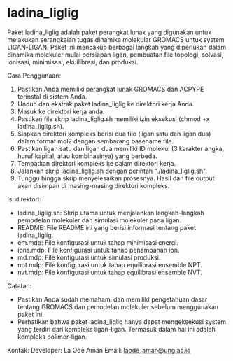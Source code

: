 # ladina_liglig
Paket ladina_liglig adalah paket perangkat lunak yang digunakan untuk melakukan serangkaian tugas dinamika molekular GROMACS untuk system LIGAN-LIGAN. Paket ini mencakup berbagai langkah yang diperlukan dalam dinamika molekuler mulai persiapan ligan, pembuatan file topologi, solvasi, ionisasi, minimisasi, ekuilibrasi, dan produksi.

Cara Penggunaan:
1. Pastikan Anda memiliki perangkat lunak GROMACS dan ACPYPE terinstal di sistem Anda.
2. Unduh dan ekstrak paket ladina_liglig ke direktori kerja Anda.
3. Masuk ke direktori kerja anda.
4. Pastikan file skrip ladina_liglig.sh memiliki izin eksekusi (chmod +x ladina_liglig.sh).
5. Siapkan direktori kompleks berisi dua file (ligan satu dan ligan dua) dalam format mol2 dengan sembarang basename file.
6. Pastikan ligan satu dan ligan dua memiliki ID molekul (3 karakter angka, huruf kapital, atau kombinasinya) yang berbeda.
7. Tempatkan direktori kompleks ke dalam direktori kerja.
8. Jalankan skrip ladina_liglig.sh dengan perintah "./ladina_liglig.sh".
9. Tunggu hingga skrip menyelesaikan prosesnya. Hasil dan file output akan disimpan di masing-masing direktori kompleks.

Isi direktori:
- ladina_liglig.sh: Skrip utama untuk menjalankan langkah-langkah pemodelan molekuler dan simulasi molekuler pada ligan.
- README: File README ini yang berisi informasi tentang paket ladina_liglig.
- em.mdp: File konfigurasi untuk tahap minimisasi energi.
- ions.mdp: File konfigurasi untuk tahap penambahan ion.
- md.mdp: File konfigurasi untuk simulasi produksi.
- npt.mdp: File konfigurasi untuk tahap equilibrasi ensemble NPT.
- nvt.mdp: File konfigurasi untuk tahap equilibrasi ensemble NVT.

Catatan:
- Pastikan Anda sudah memahami dan memiliki pengetahuan dasar tentang GROMACS dan pemodelan molekuler sebelum menggunakan paket ini.
- Perhatikan bahwa paket ladina_liglig hanya dapat mengeksekusi system yang terdiri dari kompleks ligan-ligan. Termasuk dalam hal ini adalah kompleks polimer-ligan.

Kontak:
Developer: La Ode Aman
Email: laode_aman@ung.ac.id


